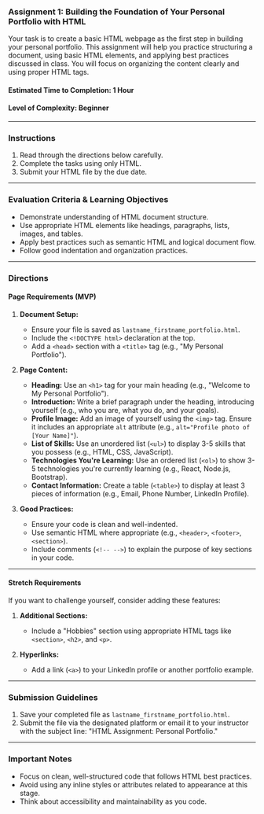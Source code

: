 ### **Assignment 1: Building the Foundation of Your Personal Portfolio with HTML**

Your task is to create a basic HTML webpage as the first step in building your personal portfolio. This assignment will help you practice structuring a document, using basic HTML elements, and applying best practices discussed in class. You will focus on organizing the content clearly and using proper HTML tags.

#### **Estimated Time to Completion:** 1 Hour  
#### **Level of Complexity:** Beginner

---

### **Instructions**

1. Read through the directions below carefully.
2. Complete the tasks using only HTML.
3. Submit your HTML file by the due date.

---

### **Evaluation Criteria & Learning Objectives**

- Demonstrate understanding of HTML document structure.
- Use appropriate HTML elements like headings, paragraphs, lists, images, and tables.
- Apply best practices such as semantic HTML and logical document flow.
- Follow good indentation and organization practices.

---

### **Directions**

#### **Page Requirements (MVP)**

1. **Document Setup:**
   - Ensure your file is saved as `lastname_firstname_portfolio.html`.
   - Include the `<!DOCTYPE html>` declaration at the top.
   - Add a `<head>` section with a `<title>` tag (e.g., "My Personal Portfolio").
   
2. **Page Content:**
   - **Heading:** Use an `<h1>` tag for your main heading (e.g., "Welcome to My Personal Portfolio").
   - **Introduction:** Write a brief paragraph under the heading, introducing yourself (e.g., who you are, what you do, and your goals).
   - **Profile Image:** Add an image of yourself using the `<img>` tag. Ensure it includes an appropriate `alt` attribute (e.g., `alt="Profile photo of [Your Name]"`).
   - **List of Skills:** Use an unordered list (`<ul>`) to display 3-5 skills that you possess (e.g., HTML, CSS, JavaScript).
   - **Technologies You're Learning:** Use an ordered list (`<ol>`) to show 3-5 technologies you're currently learning (e.g., React, Node.js, Bootstrap).
   - **Contact Information:** Create a table (`<table>`) to display at least 3 pieces of information (e.g., Email, Phone Number, LinkedIn Profile).

3. **Good Practices:**
   - Ensure your code is clean and well-indented.
   - Use semantic HTML where appropriate (e.g., `<header>`, `<footer>`, `<section>`).
   - Include comments (`<!-- -->`) to explain the purpose of key sections in your code.

---

#### **Stretch Requirements**

If you want to challenge yourself, consider adding these features:

1. **Additional Sections:**
   - Include a "Hobbies" section using appropriate HTML tags like `<section>`, `<h2>`, and `<p>`.

2. **Hyperlinks:**
   - Add a link (`<a>`) to your LinkedIn profile or another portfolio example.

---

### **Submission Guidelines**

1. Save your completed file as `lastname_firstname_portfolio.html`.
2. Submit the file via the designated platform or email it to your instructor with the subject line: "HTML Assignment: Personal Portfolio."

---

### **Important Notes**

- Focus on clean, well-structured code that follows HTML best practices.
- Avoid using any inline styles or attributes related to appearance at this stage.
- Think about accessibility and maintainability as you code. 
